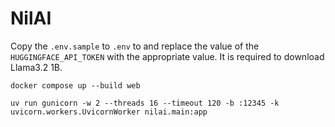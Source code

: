 # NilAI

Copy the `.env.sample` to `.env` to and replace the value of the `HUGGINGFACE_API_TOKEN` with the appropriate value. It is required to download Llama3.2 1B.

```shell
docker compose up --build web
```

```
uv run gunicorn -w 2 --threads 16 --timeout 120 -b :12345 -k uvicorn.workers.UvicornWorker nilai.main:app 
```
